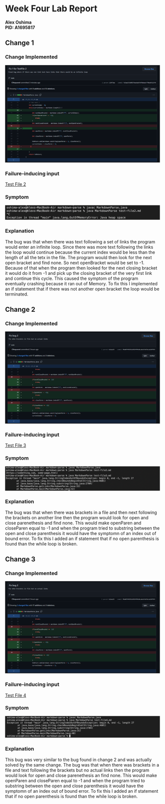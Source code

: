 
# Week Four Lab Report
**Alex Oshima**  
**PID: A1695817**

## Change 1

### Change Implemented
![Image](Images/Lab-2/CodeChange1.png)

### Failure-inducing input
[Test File 2](Files/test-file2.md)

### Symptom
![Image](Images/Lab-2/failure1.png)

### Explanation
The bug was that when there was text following a set of links the program would enter an infinite loop. Since there was more text following the links the loop would continue because the current index would be less than the length of all the tetx in the file. The program would then look for the next open bracket and find none. So next openBracket would be set to -1. Because of that when the program then looked for the next closing bracket it would do it from -1 and pick up the closing bracket of the very first link and continue this cycle. This caused the symptom of the program eventually crashing because it ran out of Memory. To fix this I implemented an if statement that if there was not another open bracket the loop would be terminated. 


## Change 2

### Change Implemented
![Image](Images/Lab-2/CodeChange2&3.png)

### Failure-inducing input
[Test File 3](Files/test-file3.md)

### Symptom
![Image](Images/Lab-2/failure2.png)

### Explanation
The bug was that when there was brackets in a file and then next following the brackets on another line then the program would look for open and close parenethesis and find none. This would make openParen and closeParen equal to -1 and when the program tried to substring between the open and close parenthesis it would have the symptomn of an index out of bound error. To fix this I added an if statement that if no open parenthesis is found than the while loop is broken.


## Change 3

### Change Implemented
![Image](Images/Lab-2/CodeChange2&3.png)

### Failure-inducing input
[Test File 4](Files/test-file4.md)

### Symptom
![Image](Images/Lab-2/failure3.png)

### Explanation
This bug was very similar to the bug found in change 2 and was actually solved by the same change. The bug was that when there was brackets in a file and text following the brackets but no actual links then the program would look for open and close parenethesis an find none. This would make openParen and closeParen equal to -1 and when the program tried to substring between the open and close parenthesis it would have the symptomn of an index out of bound error. To fix this I added an if statement that if no open parenthesis is found than the while loop is broken.